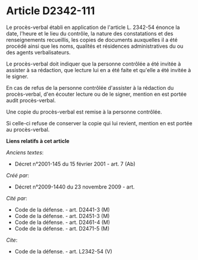 # Article D2342-111

Le procès-verbal établi en application de l'article L. 2342-54 énonce la date, l'heure et le lieu du contrôle, la nature des
constatations et des renseignements recueillis, les copies de documents auxquelles il a été procédé ainsi que les noms,
qualités et résidences administratives du ou des agents verbalisateurs. 

Le procès-verbal doit indiquer que la personne contrôlée a été invitée à assister à sa rédaction, que lecture lui en a été
faite et qu'elle a été invitée à le signer. 

En cas de refus de la personne contrôlée d'assister à la rédaction du procès-verbal, d'en écouter lecture ou de le signer,
mention en est portée audit procès-verbal. 

Une copie du procès-verbal est remise à la personne contrôlée. 

Si celle-ci refuse de conserver la copie qui lui revient, mention en est portée au procès-verbal.

**Liens relatifs à cet article**

_Anciens textes_:

  - Décret n°2001-145 du 15 février 2001 - art. 7 (Ab)

_Créé par_:

  - Décret n°2009-1440 du 23 novembre 2009 - art.

_Cité par_:

  - Code de la défense. - art. D2441-3 (M)
  - Code de la défense. - art. D2451-3 (M)
  - Code de la défense. - art. D2461-4 (M)
  - Code de la défense. - art. D2471-5 (M)

_Cite_:

  - Code de la défense. - art. L2342-54 (V)
